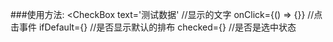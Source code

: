 ###使用方法:
 <CheckBox
   text='测试数据'          //显示的文字
   onClick={() => {}}      //点击事件
   ifDefault={}            //是否显示默认的排布
   checked={}              //是否是选中状态
   ></CheckBox>